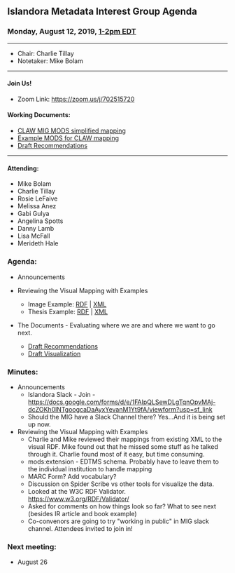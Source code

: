 ## Islandora Metadata Interest Group Agenda
### Monday, August 12, 2019, [1-2pm EDT](http://www.thetimezoneconverter.com/?t=1%20pm&tz=Toronto&)

---
* Chair: Charlie Tillay
* Notetaker: Mike Bolam
---

#### Join Us!
* Zoom Link: https://zoom.us/j/702515720

#### Working Documents:
* [CLAW MIG MODS simplified mapping](https://docs.google.com/spreadsheets/d/18u2qFJ014IIxlVpM3JXfDEFccwBZcoFsjbBGpvL0jJI/edit#gid=0)
* [Example MODS for CLAW mapping](https://docs.google.com/spreadsheets/d/1C2Xie7HUDSgRT5v4ldoJvlNdoXz2GHAPvL3PE3TOKW8/edit#gid=1829081124)
* [Draft Recommendations](https://docs.google.com/document/d/15qSO9YcALtYSqd6CUuGx0t8FwUJ5pPwVPz0PA5rU898/edit#heading=h.f9r6knw0rjvu)
---

#### Attending:
* Mike Bolam
* Charlie Tillay
* Rosie LeFaive
* Melissa Anez
* Gabi Gulya
* Angelina Spotts
* Danny Lamb
* Lisa McFall
* Merideth Hale

### Agenda:
* Announcements

* Reviewing the Visual Mapping with Examples
  * Image Example: [RDF](https://github.com/islandora-interest-groups/Islandora-Metadata-Interest-Group/blob/master/Tools/image_MODS_mapping.jpg) | [XML](https://github.com/islandora-interest-groups/Islandora-Metadata-Interest-Group/blob/master/Tools/MODS_Jonas_Salk_and_Jonathan_Salk.xml)
  * Thesis Example: [RDF](https://github.com/islandora-interest-groups/Islandora-Metadata-Interest-Group/blob/master/Tools/Thesis%20Example.jpg) | [XML](https://github.com/islandora-interest-groups/Islandora-Metadata-Interest-Group/blob/master/Tools/BostonCollegeThesisExample.xml)
  
* The Documents - Evaluating where we are and where we want to go next.
  * [Draft Recommendations](https://docs.google.com/document/d/15qSO9YcALtYSqd6CUuGx0t8FwUJ5pPwVPz0PA5rU898/edit#heading=h.f9r6knw0rjvu)
  * [Draft Visualization](https://github.com/islandora-interest-groups/Islandora-Metadata-Interest-Group/blob/master/Tools/Islandora%20RDF%20Mapping.jpg)

### Minutes:
* Announcements
  * Islandora Slack - Join - https://docs.google.com/forms/d/e/1FAIpQLSewDLgTqnOpvMAj-dcZOKh0lNTgoogcaDaAyxYevanM1Yt9fA/viewform?usp=sf_link
  * Should the MIG have a Slack Channel there? Yes...And it is being set up now. 
* Reviewing the Visual Mapping with Examples
  * Charlie and Mike reviewed their mappings from existing XML to the visual RDF. Mike found out that he missed some stuff as he talked through it. Charlie found most of it easy, but time consuming. 
  * mods:extension - EDTMS schema. Probably have to leave them to the individual institution to handle mapping
  * MARC Form? Add vocabulary?
  * Discussion on Spider Scribe vs other tools for visualize the data.
  * Looked at the W3C RDF Validator. https://www.w3.org/RDF/Validator/
  * Asked for comments on how things look so far? What to see next (besides IR article and book example)
  * Co-convenors are going to try "working in public" in MIG slack channel. Attendees invited to join in!

### Next meeting:
* August 26
